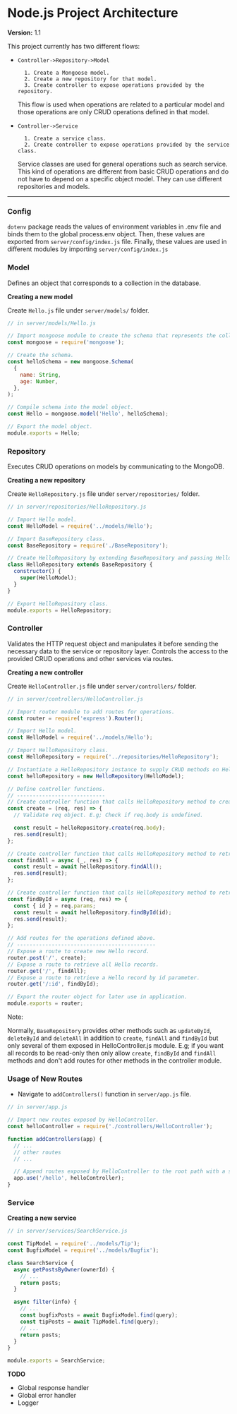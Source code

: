 # **Node.js Project Architecture**

**Version:** 1.1

This project currently has two different flows:

* `Controller->Repository->Model`

        1. Create a Mongoose model.
        2. Create a new repository for that model.
        3. Create controller to expose operations provided by the repository.

    This flow is used when operations are related to a particular model and those operations are only CRUD operations defined in that model.

* `Controller->Service`

        1. Create a service class.
        2. Create controller to expose operations provided by the service class.

    Service classes are used for general operations such as search service. This kind of operations are different from basic CRUD operations and do not have to depend on a specific object model. They can use different repositories and models.

---

### **Config**

`dotenv` package reads the values of environment variables in .env file and binds them to the global process.env object. Then, these values are exported from `server/config/index.js` file. Finally, these values are used in different modules by importing `server/config/index.js`

### **Model**

Defines an object that corresponds to a collection in the database.

**Creating a new model**

Create `Hello.js` file under `server/models/` folder.

```javascript
// in server/models/Hello.js

// Import mongoose module to create the schema that represents the collection.
const mongoose = require('mongoose');

// Create the schema.
const helloSchema = new mongoose.Schema(
  {
    name: String,
    age: Number,
  },
);

// Compile schema into the model object.
const Hello = mongoose.model('Hello', helloSchema);

// Export the model object.
module.exports = Hello;
```

### **Repository**

Executes CRUD operations on models by communicating to the MongoDB.

**Creating a new repository**

Create `HelloRepository.js` file under `server/repositories/` folder.

```javascript
// in server/repositories/HelloRepository.js

// Import Hello model.
const HelloModel = require('../models/Hello');

// Import BaseRepository class.
const BaseRepository = require('./BaseRepository');

// Create HelloRepository by extending BaseRepository and passing Hello model to it. HelloRepository inherits CRUD methods that runs on Hello model.
class HelloRepository extends BaseRepository {
  constructor() {
    super(HelloModel);
  }
}

// Export HelloRepository class.
module.exports = HelloRepository;
```

### **Controller**

Validates the HTTP request object and manipulates it before sending the necessary data to the service or repository layer. Controls the access to the provided CRUD operations and other services via routes.

**Creating a new controller**

Create `HelloController.js` file under `server/controllers/` folder.

```javascript
// in server/controllers/HelloController.js

// Import router module to add routes for operations.
const router = require('express').Router();

// Import Hello model.
const HelloModel = require('../models/Hello');

// Import HelloRepository class.
const HelloRepository = require('../repositories/HelloRepository');

// Instantiate a HelloRepository instance to supply CRUD methods on Hello model. 
const helloRepository = new HelloRepository(HelloModel);

// Define controller functions.
// ----------------------------
// Create controller function that calls HelloRepository method to create new Hello record.
const create = (req, res) => {
  // Validate req object. E.g; Check if req.body is undefined.

  const result = helloRepository.create(req.body);
  res.send(result);
};

// Create controller function that calls HelloRepository method to retrieve all Hello records.
const findAll = async (_, res) => {
  const result = await helloRepository.findAll();
  res.send(result);
};

// Create controller function that calls HelloRepository method to retrieve a Hello record by id.
const findById = async (req, res) => {
  const { id } = req.params;
  const result = await helloRepository.findById(id);
  res.send(result);
};

// Add routes for the operations defined above.
// --------------------------------------------
// Expose a route to create new Hello record.
router.post('/', create);
// Expose a route to retrieve all Hello records.
router.get('/', findAll);
// Expose a route to retrieve a Hello record by id parameter.
router.get('/:id', findById);

// Export the router object for later use in application.
module.exports = router;
```

Note:

Normally, `BaseRepository` provides other methods such as `updateById`, `deleteById` and `deleteAll` in addition to `create`, `findAll` and `findById` but only several of them exposed in HelloController.js module. E.g; if you want all records to be read-only then only allow `create`, `findById` and `findAll` methods and don't add routes for other methods in the controller module.

### **Usage of New Routes**

* Navigate to `addControllers()` function in `server/app.js` file.

```javascript
// in server/app.js

// Import new routes exposed by HelloController.
const helloController = require('./controllers/HelloController');

function addControllers(app) {
  // ...
  // other routes
  // ...

  // Append routes exposed by HelloController to the root path with a sub-prefix. E.g; /hello
  app.use('/hello', helloController);
}
```

### **Service**

**Creating a new service**

```javascript
// in server/services/SearchService.js

const TipModel = require('../models/Tip');
const BugfixModel = require('../models/Bugfix');

class SearchService {
  async getPostsByOwner(ownerId) {
    // ...
    return posts;
  }

  async filter(info) {
    // ...
    const bugfixPosts = await BugfixModel.find(query);
    const tipPosts = await TipModel.find(query);
    // ...
    return posts;
  }
}

module.exports = SearchService;
```

**TODO**

- Global response handler
- Global error handler
- Logger
